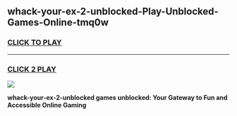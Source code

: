 
## whack-your-ex-2-unblocked-Play-Unblocked-Games-Online-tmq0w
<h3>
<a href="https://premium76.site?title=whack-your-ex-2-unblocked&ref=25A">CLICK TO PLAY</a></h3>
<hr>

<h3>
<a href="https://premium76.site?title=whack-your-ex-2-unblocked&ref=25A">CLICK 2 PLAY</a>
  
</h3>

<a href="https://premium76.site?title=whack-your-ex-2-unblocked&ref=25A"><img src="https://clearcache.store/games.png"></a>


**whack-your-ex-2-unblocked games unblocked: Your Gateway to Fun and Accessible Online Gaming**
